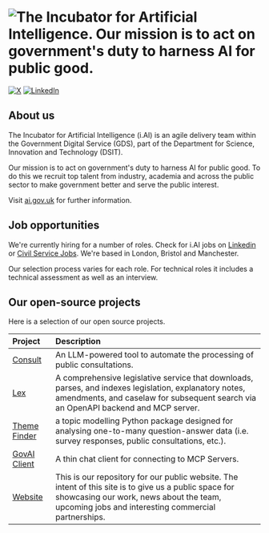 <h1>
  <img src="https://github.com/user-attachments/assets/6e8f0250-5d37-4da2-aceb-66129f9be789" alt="The Incubator for Artificial Intelligence. Our mission is to act on government's duty to harness AI for public good."/>  
</h1>

[![X](https://img.shields.io/badge/X-%40i__dot__ai-c50878)](https://twitter.com/i_dot_ai)
[![LinkedIn](https://img.shields.io/badge/LinkedIn-i.AI-c50878)](https://uk.linkedin.com/company/i-dot-ai)


## About us

The Incubator for Artificial Intelligence (i.AI) is an agile delivery team within the Government Digital Service (GDS), part of the Department for Science, Innovation and Technology (DSIT).

Our mission is to act on government's duty to harness AI for public good. To do this we recruit top talent from industry, academia and across the public sector to make government better and serve the public interest.

Visit [ai.gov.uk](https://ai.gov.uk) for further information.


## Job opportunities

We're currently hiring for a number of roles. Check for i.AI jobs on [Linkedin](https://www.linkedin.com/company/i-dot-ai/) or [Civil Service Jobs](https://www.civilservicejobs.service.gov.uk/csr/index.cgi?SID=b3duZXJ0eXBlPWZhaXImcGFnZWNsYXNzPVNlYXJjaCZjb250ZXh0aWQ9MTAxNjYzMjcxJnBhZ2VhY3Rpb249c2VhcmNoY29udGV4dCZvd25lcj01MDcwMDAwJnJlcXNpZz0xNzI5NTA5NDU4LTdjZmQwMGQ5MDQ3OWE5NzU2MTA4NGY2MDFiZjQzOGQwMGM0ZmViMjk=). We're based in London, Bristol and Manchester.

Our selection process varies for each role. For technical roles it includes a technical assessment as well as an interview.


## Our open-source projects

Here is a selection of our open source projects.

Project | Description |
:-- | :--
[Consult](https://github.com/i-dot-ai/consult) | An LLM-powered tool to automate the processing of public consultations. | 
[Lex](https://github.com/i-dot-ai/lex) | A comprehensive legislative service that downloads, parses, and indexes legislation, explanatory notes, amendments, and caselaw for subsequent search via an OpenAPI backend and MCP server. |
[Theme Finder](https://github.com/i-dot-ai/themefinder)| a topic modelling Python package designed for analysing one-to-many question-answer data (i.e. survey responses, public consultations, etc.). |
[GovAI Client](https://github.com/i-dot-ai/gov-ai-client) | A thin chat client for connecting to MCP Servers. |
[Website](https://github.com/i-dot-ai/ai-gov-uk-website) | This is our repository for our public website. The intent of this site is to give us a public space for showcasing our work, news about the team, upcoming jobs and interesting commercial partnerships. |
